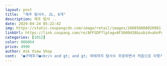 ```yaml
---
layout: post 
title:  "제주 탐사수, 2L, 6개" 
description: 제주 탐사 ..
date: 2020-04-24 05:22:42 
img: https://static.coupangcdn.com/image/retail/images/260850808020981-28e51626-2b0e-4b70-bf84-e87065f45661.jpg 
linkUrl: https://link.coupang.com/re/AFFSDP?lptag=AF3600438&subid=ahnPublicAsk&pageKey=1254071808&itemId=2380530533&vendorItemId=70376058177&traceid=V0-113-70a095c8c1b60d5e 
categories: [1012] 
color: 006064 
price: 4990 
author: Ask View Shop 
cont:  "●구매후기●<br/> and gt; and gt; 여태까지 탐사수 주문하면서 처음으로 이렇게 배송되었네요.<br/> 신기.<br/><br/> and gt; and gt; 제 입이 무딘 것인지 솔직히 마실 때 큰 차이를 못 느꼈습니다.<br/><br/> and gt; and gt; 타 브랜드 생수 중에 미묘한 물 비린내가 나고, 마신 뒤 더부룩한 경험이 있었습니다.<br/> 탐사수는 종류 별로 몇 년간 마셔도 그런 적이 없네요.<br/><br/><br/> - 단단해서 안정감이 있고, 그립감이 나쁘지 않습니다.<br/><br/><br/> - 뽁뽁이에 감싸져 상자에 담겨 배송되었습니다.<br/><br/><br/> - 생수라는 상품군의 한계로 인해 큰 변화가 확 느껴지지는 않지만, 나름 이전 제품에서 변화를 주려고 노력했다는 점에서 별 4개입니다.<br/> 만족합니다.<br/><br/><br/> - 생수에서 비린 맛이나 이상한 냄새가 없어서 좋습니다.<br/> 깔끔합니다.<br/><br/><br/> - 솔직히 수원지가 바뀌었지만, 생수 맛은 비슷하게 느껴집니다.<br/><br/><br/> - 탐사수 초기의 각이 있던 패키지와 비슷하면서, 바디에 중간중간 음각 모양이 있습니다.<br/><br/><br/> - 페트 재활용할 때 겉에 둘러진 비닐이 쉽게 벗겨집니다.<br/><br/>1.<br/> 패키지<br/>2.<br/> 제수 탐사수<br/>2L × 6 개의 묶음으로 도착후 바로 시음을 해봤죠.<br/><br/>☆깔끔하지만 기존물(탐사수)보다 덜하다.<br/><br/>☆단맛 없고(정말 달다는건 아니지만 혀끝으로 느끼는 미세한 단맛?)<br/>☆비릿하거나 맹탕인 그런맛은 아니네요.<br/><br/>☆영양정보에는 " 0 "로라는 점.<br/><br/>같은 탐사이지만 물맛은 다르네요.<br/><br/>곳에서 생산하는 건데 전 여기서 나오는 탄산수랑 음료수를<br/>구매해봤어요<br/>구매해서 차에 실고 옮기려면 팔이 아프더라구요<br/>그래서 교환받아서 모두 정상인 제품 받았어요<br/>그래서 쿠팡에서 제주탐사수 라는 걸 팔기에<br/>근데 탐사수도 물맛이 깔끔하고 좋더라구요<br/>기존 생수가 물맛은 최고인데 계속 마시다보니 슬 다른물은 어떤맛일까 궁금도하고 때마침 쿠팡 제주탐사수가 나왔길래 물맛이 궁금해 구매를 해봤답니다.<br/><br/>기타 원액을 타 마시기 때문에 사실 물 맛을 잘 모릅니다.<br/><br/>못본 것 같고 탐사수는 여기서 생산하는 거더라구요<br/>물맛을 잘 평가할수는 없지만 무딘 제입맛으로도 물의맛을 느낄수 있다는게 좀 신기할 나름이지만... <br/><br/>물에서 비린 맛이 안 나고 깔끔한 점, 믿을 만하다는 점 때문에 계속 마셨는데,<br/>물통 겸 구매했는데 처음 받은 게 6개 모두 마개가 다 찌그러져서<br/>물통 좀 쓰다가 갈 때 되면 또 구입하려구요 감사합니다.<br/><br/>받아보니 물통도 삼다수보다 튼튼하던데<br/>살짝 물비린맛이라고 해야하나 그런 맛이 있긴 하거든요<br/>삼다수를 먹는 이유가 물맛이 맛있고 깔끔해서 이기도 하니까요<br/>생수 맛은 거기서 거기라고 생각하고, 특정 생수 제품에 대한 기대감이나 만족감이 높지도 않은 편입니다.<br/><br/>생수 자체만 마시기보다는 티백을 넣고 녹차 / 우엉차 / 보리 차로 마시거나,<br/>생수야 매일 필요하고 없으면 안되는 상품이라 저는 집에서도 이런 간편한 생수를 구매해 마셔오고 있는 한사람으로써 물도 한가지 상품으로 마셔오고 있었는데  제주탐사수가 나와 이생수는 어떤 물맛일까 궁금해 한번 구매를 해봤어요.<br/><br/>아무튼 물맛도 좋고 물통도 튼튼한 편이에요!<br/>어떤맛이냐 하자면<br/>어떻게 해서 그렇게 찌그러졌는지 이해가 안되더라구요<br/>여기서 나오는 물은 제주도내에서는 공급되는건지<br/>왔더라구요 아무래도 택배사 잘못인 것 같긴한데... <br/><br/>이번에 제주 탐사수가 나왔길래 마셔봤습니다.<br/><br/>제주에 살아서 삼다수가 싸지만<br/>제주에서 삼다수 말고 조금 저렴한 물을 구매하면<br/>제주탐사수 물병이 사각진 물병으로 그립감도 좋고 가득찬 물병을 쥘때 사각진부분이 튼튼하니 물을 왈칵 부울 염려도 없고 깨끗한 물맛이지만 기존 마시는 물맛보다는 제가 느끼기엔 좀 덜하네요.<br/><br/>좋아해서 선호하는 곳이거든요<br/>집 근처에 있는 용암해수단지 제이크리에이션 이라는<br/>커피머신 물통에 물 채우고 차 끓여먹고 쓰려고<br/>쿠팡에서 탐사수를 정기적으로 구매해 마십니다.<br/><br/>패키지가 바뀌기 전, 후 모든 용량의 탐사수를 마셔봤어요.<br/><br/>후기에 보면 물맛도 깔끔하고 좋다고 되어있어서<br/>" 
---
```

